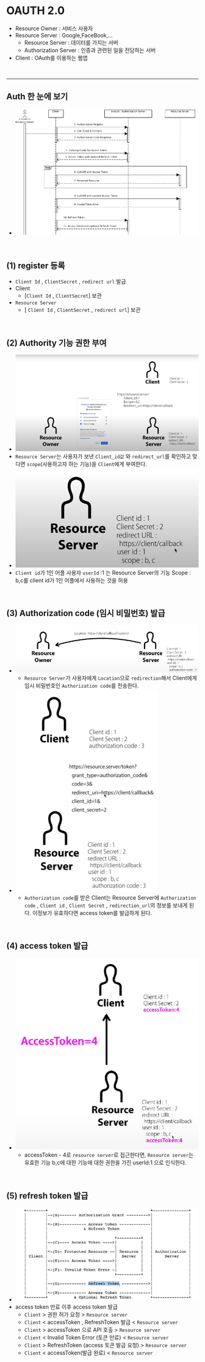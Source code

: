 # OAUTH 2.0

- Resource Owner : 서비스 사용자
- Resource Server : Google,FaceBook,...
  - Resource Server : 데이터를 가지는 서버
  - Authorization Server : 인증과 관련된 일을 전담하는 서버
- Client : OAuth를 이용하는 웹앱

<br />

---

## Auth 한 눈에 보기

- ![image](../image/oauth8.png)

<br />

## (1) register 등록

- `Client Id` , `ClientSecret` , `redirect url` 발급
- Client
  - [`Client Id` , `ClientSecret`] 보관
- `Resource Server`
  - [ `Client Id` , `ClientSecret` , `redirect url`] 보관

<br />

## (2) Authority 기능 권한 부여

- ![image](../image/oauth1.png)
- `Resource Server`는 사용자가 보낸 `Client_id값` 와 `redirect_url`를 확인하고 맞다면 `scope`(사용하고자 하는 기능)을 `Client`에게 부여한다.
- ![image](../image/oauth2.png)
- `Client id`가 1인 어플 사용자 `userId` :1 는 Resource Server의 기능 Scope : b,c를 client id가 1인 어플에서 사용하는 것을 허용

<br />

## (3) Authorization code (임시 비밀번호) 발급

- ![image](../image/oauth3.png)
  - `Resource Server`가 사용자에게 `Location`으로 `redirection`해서 Client에게 임시 비밀번호인 `Authorization code`를 전송한다.
- ![image](../image/oauth4.png)
  - `Authorization code`를 받은 Client는 Resource Server에 `Authorization code` , `Client id` , `Client Secret` , `redirection_url`의 정보를 보내게 된다. 이정보가 유효하다면 access token를 발급하게 된다.

<br />

## (4) access token 발급

- ![image](../image/oauth5.png)
  - accessToken - 4로 `resource server`로 접근한다면, `Resource server`는 유효한 기능 b,c에 대한 기능에 대한 권한을 가진 userId:1 으로 인식한다.

<br />

## (5) refresh token 발급

- ![image](../image/oauth6.png)
- access token 만료 이후 access token 발급
  - `Client` > 권한 허가 요청 > `Resource server`
  - `Client` < accessToken , RefreshToken 발급 < `Resource server`
  - `Client` > accessToken 으로 API 호출 > `Resource server`
  - `Client` < Invalid Token Error (토큰 만료) < `Resource server`
  - `Client` > RefreshToken (access 토큰 발급 요청) > `Resource server`
  - `Client` < accessToken(발급 완료) < `Resource server`
